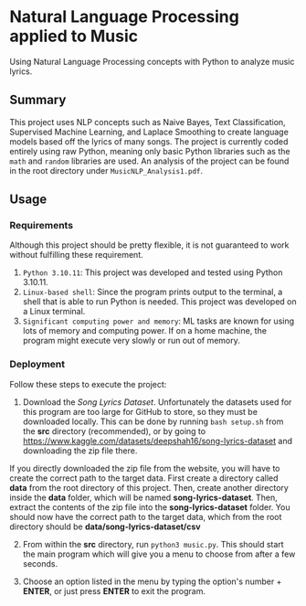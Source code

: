 # Natural Language Processing applied to Music

Using Natural Language Processing concepts with Python to analyze music lyrics.

## Summary

This project uses NLP concepts such as Naive Bayes, Text Classification, Supervised Machine Learning, and Laplace Smoothing to create language models based off the lyrics of many songs. The project is currently coded entirely using raw Python, meaning only basic Python libraries such as the `math` and `random` libraries are used. An analysis of the project can be found in the root directory under `MusicNLP_Analysis1.pdf`.
## Usage
### Requirements
Although this project should be pretty flexible, it is not guaranteed to work without fulfilling these requirement.
1. `Python 3.10.11`: This project was developed and tested using Python 3.10.11.
2. `Linux-based shell`: Since the program prints output to the terminal, a shell that is able to run Python is needed. This project was developed on a Linux terminal.
3. `Significant computing power and memory`: ML tasks are known for using lots of memory and computing power. If on a home machine, the program might execute very slowly or run out of memory.
### Deployment
Follow these steps to execute the project:
1. Download the *Song Lyrics Dataset*. Unfortunately the datasets used for this program are too large for GitHub to store, so they must be downloaded locally. This can be done by running `bash setup.sh` from the **src** directory (recommended), or by going to https://www.kaggle.com/datasets/deepshah16/song-lyrics-dataset and downloading the zip file there.

If you directly downloaded the zip file from the website, you will have to create the correct path to the target data. First create a directory called **data** from the root directory of this project. Then, create another directory inside the **data** folder, which will be named **song-lyrics-dataset**. Then, extract the contents of the zip file into the **song-lyrics-dataset** folder. You should now have the correct path to the target data, which from the root directory should be **data/song-lyrics-dataset/csv**

2. From within the **src** directory, run `python3 music.py`. This should start the main program which will give you a menu to choose from after a few seconds.

3. Choose an option listed in the menu by typing the option's number + **ENTER**, or just press **ENTER** to exit the program.
